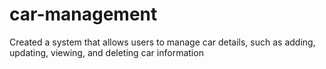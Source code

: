# car-management
 Created a system that allows users to manage car details, such as adding, updating, viewing, and deleting car information
